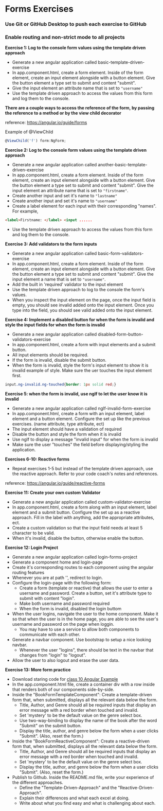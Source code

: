# Forms Exercises
### Use Git or GitHub Desktop to push each exercise to GitHub
### Enable routing and non-strict mode to all projects

 **Exercise 1: Log to the console form values using the template driven approach**
- Generate a new angular application called basic-template-driven-exercise
- In app.component.html, create a form element. Inside of the form element, create an input element alongside with a button element. Give the button element a type set to submit and content "submit". 
- Give the input element an attribute name that is set to ```"username"```
- Use the template driven approach to access the values from this form and log them to the console.

**There are a couple ways to access the reference of the form, by passing the reference to a method or by the view child decorator**

reference: https://angular.io/guide/forms

Example of @ViewChild
```typescript
@ViewChild('f') form:NgForm;
```

**Exercise 2: Log to the console form values using the template driven approach**
- Generate a new angular application called another-basic-template-driven-exercise
- In app.component.html, create a form element. Inside of the form element, create an input element alongside with a button element. Give the button element a type set to submit and content "submit". Give the input element an attribute name that is set to ```"firstname"```. 
- Create another input and set it's name to ```"lastname"```
- Create another input and set it's name to ```"username"```
- Create a label element for each input with their corresponding "names". For example,
```html
<label>Firstname: </label> <input ......
```
- Use the template driven approach to access the values from this form and log them to the console.

**Exercise 3: Add validators to the form inputs**
- Generate a new angular application called basic-form-validators-exercise
- In app.component.html, create a form element. Inside of the form element, create an input element alongside with a button element. Give the button element a type set to submit and content "submit". Give the input element a name that is set to ```"username"```. 
- Add the built in 'required' validator to the input element
- Use the template driven approach to log to the console the form's values.
- When you inspect the input element on the page, once the input field is empty, you should see invalid added onto the input element. Once you type into the field, you should see valid added onto the input element.



**Exercise 4: Implement a disabled button for when the form is invalid and style the input fields for when the form is invalid**
- Generate a new angular application called disabled-form-button-validators-exercise
- In app.component.html, create a form with input elements and a submit button.
- All input elements should be required.
- If the form is invalid, disable the submit button.
- When the form is invalid, style the form's input element to show it is invalid
example of style. Make sure the uer touches the input element first.
```css
input.ng-invalid.ng-touched{border: 1px solid red;}
```

**Exercise 5: when the form is invalid, use ngIf to let the user know it is invalid**
- Generate a new angular application called ngIf-invalid-form-exercise
- In app.component.html, create a form with an input element, label element and a button element. Configure the set up like the previous exercises. (name attribute, type attribute, ect)
- The input element should have a validation of required
- Disable the button and style the form when it is invalid
- Use ngIf to display a message "invalid input" for when the form is invalid
- Make sure the user "touches" the field before displaying/styling the application.


**Exercises 6-10: Reactive forms**
- Repeat exercises 1-5 but instead of the template driven approach, use the reactive approach. Refer to your code coach's notes and references.

reference: https://angular.io/guide/reactive-forms

**Exercise 11: Create your own custom Validator**
- Generate a new angular application called custom-validator-exercise
- In app.component.html, create a form along with an input element, label element and a submit button. Configure the set up as a reactive approach. Fill in the label with anything, add the appropriate attributes, ect.
-  Create a custom validation so that the input field needs at least 5 character to be valid.
-  When it's invalid, disable the button, otherwise enable the button.

**Exercise 12: Login Project**
- Generate a new angular application called login-forms-project
- Generate a component home and login-page
- Create it's corresponding routes to each component using the angular routing features
- Whenever you are at path '', redirect to login.
- Configure the login-page with the following form:
  - Create a form (template or reactive) that allows the user to enter a username and password. Create a button, set it's attribute type to submit with content "login". 
  - Make both username and password required
  - When the form is invalid, disabled the login buttom
- When the user logins, navigate the user to the home component. Make it so that when the user is in the home page, you are able to see the user's username and password on the page when loggin.
  - You may have to use a service to allow both components to communicate with each other.
- Generate a navbar component. Use bootstrap to setup a nice looking navbar. 
  - Whenever the user "logins", there should be text in the navbar that changes from "login" to "logout". 
- Allow the user to also logout and erase the user data.

**Exercise 13: More form practice**
- Download staring code for [class 10 Angular Example]( https://github.com/WilderDev/Class-10-Angular-Forms-Example)
- In the app.component.html file, create a container div with a row inside that renders both of our components side-by-side.
- Inside the "BookFormTemplateComponent": Create a template-driven form that, when submitted, displays all the relevant data below the form.
  - Title, Author, and Genre should all be required inputs that display an error message with a red border when touched and invalid.
  - Set 'mystery' to be the default value on the genre select box.
  - Use two-way-binding to display the name of the book after the word "Submit" on the submit button.
  - Display the title, author, and genre below the form when a user clicks "Submit". (Also, reset the form.)
- Inside the "BookFormReactiveComponent": Create a reactive-driven form that, when submitted, displays all the relevant data below the form.
  - Title, Author, and Genre should all be required inputs that display an error message with a red border when touched and invalid.
  - Set 'mystery' to be the default value on the genre select box.
  - Display the title, author, and genre below the form when a user clicks "Submit". (Also, reset the form.)
- Publish to Github. Inside the README.md file, write your experience of the different approaches.
  - Define the "Template-Driven-Approach" and the "Reactive-Driven-Approach".
  - Explain their differences and what each excel at doing.
  - Write about what you find easy and what is challenging about each.